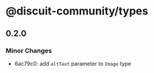 # @discuit-community/types

## 0.2.0

### Minor Changes

- 6ac79c0: add `altText` parameter to `Image` type
